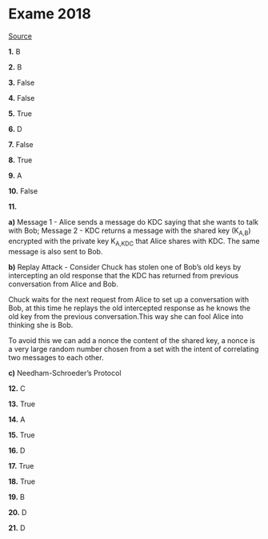 # Exame 2018

[Source](https://docs.google.com/document/d/1dujXD-X7kmJJVEtqc9-sywH-nxgG6UZfnvxZZ2T5L6E/edit?fbclid=IwAR0JDJGXMpm75vVyeUs74suuOWIT9OvgNXxmtPa5cC3-117H9roujtuMKIo#heading=h.918qivrad1p3)

**1.** B

**2.** B

**3.** False

**4.** False

**5.** True

**6.** D

**7.** False

**8.** True

**9.** A

**10.** False

**11.** 

**a)** Message 1 - Alice sends a message do KDC saying that she wants to talk with Bob; Message 2 - KDC returns a message with the shared key (K<sub>A,B</sub>) encrypted with the private key K<sub>A,KDC</sub> that Alice shares with KDC. The same message is also sent to Bob.

**b)** Replay Attack - Consider Chuck has stolen one of Bob’s old keys by intercepting  an old response that the KDC has returned from previous conversation from Alice and Bob.

Chuck waits for the next request from Alice to set up a conversation with Bob, at this time he replays the old intercepted response as he knows the old key from the previous conversation.This way she can fool Alice into thinking she is Bob.

To avoid this we can add a nonce the content of the shared key, a nonce is a very large  random number chosen from a set with the intent of correlating two messages to each other.

**c)** Needham-Schroeder’s Protocol

**12.** C

**13.** True

**14.** A

**15.** True

**16.** D

**17.** True

**18.** True

**19.** B

**20.** D

**21.** D
